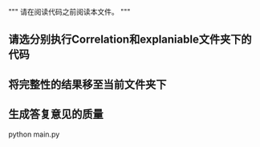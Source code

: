 """
    请在阅读代码之前阅读本文件。
"""

## 请选分别执行Correlation和explaniable文件夹下的代码

## 将完整性的结果移至当前文件夹下

## 生成答复意见的质量

python main.py